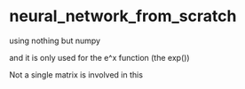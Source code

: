 # neural_network_from_scratch
using nothing but numpy

and it is only used for the e^x function (the exp())

Not a single matrix is involved in this
